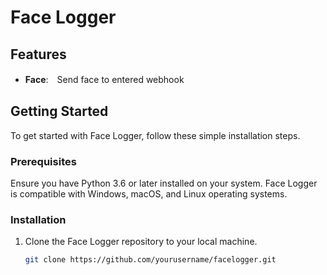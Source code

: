 # Face Logger

## Features

- **Face**:　Send face to entered webhook

## Getting Started

To get started with Face Logger, follow these simple installation steps.

### Prerequisites

Ensure you have Python 3.6 or later installed on your system. Face Logger is compatible with Windows, macOS, and Linux operating systems.

### Installation

1. Clone the Face Logger repository to your local machine.

   ```bash
   git clone https://github.com/yourusername/facelogger.git
